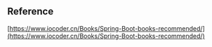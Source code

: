 



## Reference

[https://www.iocoder.cn/Books/Spring-Boot-books-recommended/](https://www.iocoder.cn/Books/Spring-Boot-books-recommended/)

